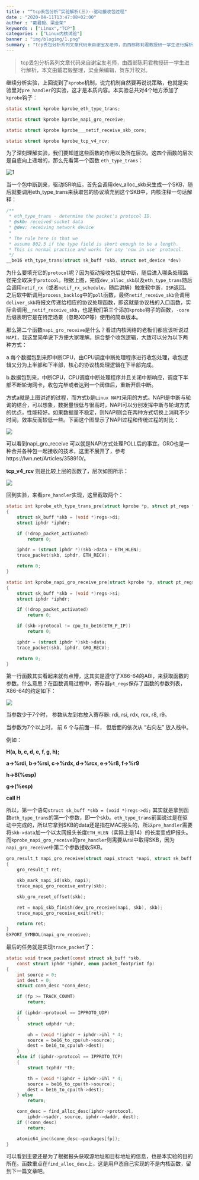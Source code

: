 ```yaml
---
title : "“tcp丢包分析”实验解析(三)--驱动接收包过程"
date : "2020-04-11T13:47:08+02:00"
author : "戴君毅、梁金荣"
keywords : ["Linux","TCP"]
categories : ["Linux内核试验"]
banner : "img/blogimg/1.png"
summary : "tcp丢包分析系列文章代码来自谢宝友老师，由西邮陈莉君教授研一学生进行解析，本文由戴君毅整理，梁金荣编辑,贺东升校对。"
---
```


> tcp丢包分析系列文章代码来自谢宝友老师，由西邮陈莉君教授研一学生进行解析，本文由戴君毅整理，梁金荣编辑，贺东升校对。


继续分析实验，上回说到了`kprobe`机制，说完机制自然要再说说策略，也就是实验里对`pre_handler`的实验，这才是本质内容。本实验总共对4个地方添加了`kprobe`钩子：

```c
static struct kprobe kprobe_eth_type_trans;

static struct kprobe kprobe_napi_gro_receive;

static struct kprobe kprobe___netif_receive_skb_core;

static struct kprobe kprobe_tcp_v4_rcv;
```

为了深刻理解实验，我们要知道这些函数的作用以及所在层次。这四个函数的层次是自底向上递增的，那么先看第一个函数 `eth_type_trans`：

![1](img/1.png)

当一个包中断到来，驱动ISR响应，首先会调用dev_alloc_skb来生成一个SKB，随后就要调用eth_type_trans来获取包的协议填充到这个SKB中，内核注释一句话解释：

```c
/**
 * eth_type_trans - determine the packet's protocol ID.
 * @skb: received socket data
 * @dev: receiving network device
 *
 * The rule here is that we
 * assume 802.3 if the type field is short enough to be a length.
 * This is normal practice and works for any 'now in use' protocol.
 */
__be16 eth_type_trans(struct sk_buff *skb, struct net_device *dev)
```

为什么要填充它的`protocol`呢？因为驱动接收包后就中断，随后进入哪条处理路径完全取决于`protocol`。根据上图，完成`dev_alloc_skb`以及`eth_type_trans`随后会调用`netif_rx`（或者`netif_rx_schedule`，随后讲解）触发软中断，`ISR`返回。之后软中断调用`process_backlog`中的`poll`函数，最终`netif_receive_skb`会调用`deliver_skb`将报文传递给相应的协议处理函数，即这就是协议栈的入口函数，实际会调用`__netif_receive_skb`，也是我们第三个添加`kprobe`钩子的函数，`-core`后缀表明它是在特定场景（忽略XDP等）使用的简单版本。

那么第二个函数`napi_gro_receive`是什么？看过内核网络的老板们都应该听说过`NAPI`，我这里简单说下方便大家理解。综合整个收包逻辑，大致可以分为以下两种方式：

a.每个数据包到来即中断CPU，由CPU调度中断处理程序进行收包处理，收包逻辑又分为上半部和下半部，核心的协议栈处理逻辑在下半部完成。

b.数据包到来，中断CPU，CPU调度中断处理程序并且关闭中断响应，调度下半部不断轮询网卡，收包完毕或者达到一个阀值后，重新开启中断。

方式a就是上图讲述的过程，而方式b是`Linux NAPI`采用的方式。NAPI是中断与轮询的结合，可以想象，数据量很低与很高时，NAPI可以分别发挥中断与轮询方式的优点，性能较好。如果数据量不稳定，则NAPI则会在两种方式切换上消耗不少时间，效率反而较低一些。下面这个图显示了NAPI过程和传统过程的对比：

![](img/2.png)

可以看到napi_gro_receive 可以就是NAPI方式处理POLL后的事宜。GRO也是一种合并各种包一起接收的技术，这里不展开了，参考https://lwn.net/Articles/358910/。

**tcp_v4_rcv** 则是比较上层的函数了，层次如图所示：

![](img/3.png)

回到实验，来看`pre_handler`实现，这里截取两个：

```c
static int kprobe_eth_type_trans_pre(struct kprobe *p, struct pt_regs *regs)
{
	struct sk_buff *skb = (void *)regs->di;
	struct iphdr *iphdr;

	if (!drop_packet_activated)
		return 0;

	iphdr = (struct iphdr *)(skb->data + ETH_HLEN);
	trace_packet(skb, iphdr, ETH_RECV);

	return 0;
}

static int kprobe_napi_gro_receive_pre(struct kprobe *p, struct pt_regs *regs)
{
	struct sk_buff *skb = (void *)regs->si;
	struct iphdr *iphdr;

	if (!drop_packet_activated)
		return 0;

	if (skb->protocol != cpu_to_be16(ETH_P_IP))
		return 0;

	iphdr = (struct iphdr *)skb->data;
	trace_packet(skb, iphdr, GRO_RECV);

	return 0;
}
```

第一行函数其实看起来就有点懵，这其实是遵守了X86-64的ABI，来获取函数的参数。什么意思？在函数调用过程中，寄存器`pt_regs`保存了函数的参数列表，X86-64的约定如下：

![](img/4.png)

当参数少于7个时， 参数从左到右放入寄存器: rdi, rsi, rdx, rcx, r8, r9。

当参数为7个以上时， 前 6 个与前面一样， 但后面的依次从 “右向左” 放入栈中。

例如：

**H(a, b, c, d, e, f, g, h);**

**a->%rdi, b->%rsi, c->%rdx, d->%rcx, e->%r8, f->%r9**

**h->8(%esp)**

**g->(%esp)**

**call H**

所以，第一个语句`struct sk_buff *skb = (void *)regs->di;` 其实就是拿到函数`eth_type_trans`的第一个参数，即一个skb。`eth_type_trans`前面说过是在驱动中完成的，所以它拿到SKB的data还是指在MAC报头的，所以`pre_handler`需要将`skb->data`加一个以太网报头长度`ETH_HLEN`（实际上是14）的长度变成IP报头。而`kprobe_napi_gro_receive`的`pre_handler`则需要从rsi中取得SKB，因为`napi_gro_receive`中第二个参数接收SKB。

```c
gro_result_t napi_gro_receive(struct napi_struct *napi, struct sk_buff *skb)
{
	gro_result_t ret;

	skb_mark_napi_id(skb, napi);
	trace_napi_gro_receive_entry(skb);

	skb_gro_reset_offset(skb);

	ret = napi_skb_finish(dev_gro_receive(napi, skb), skb);
	trace_napi_gro_receive_exit(ret);

	return ret;
}
EXPORT_SYMBOL(napi_gro_receive);
```

最后的任务就是实现`trace_packet`了：

```c
static void trace_packet(const struct sk_buff *skb,
	const struct iphdr *iphdr, enum packet_footprint fp)
{
	int source = 0;
	int dest = 0;
	struct conn_desc *conn_desc;

	if (fp >= TRACK_COUNT)
		return;

	if (iphdr->protocol == IPPROTO_UDP)
	{
		struct udphdr *uh;

		uh = (void *)iphdr + iphdr->ihl * 4;
		source = be16_to_cpu(uh->source);
		dest = be16_to_cpu(uh->dest);
	}
	else if (iphdr->protocol == IPPROTO_TCP)
	{
		struct tcphdr *th;

		th = (void *)iphdr + iphdr->ihl * 4;
		source = be16_to_cpu(th->source);
		dest = be16_to_cpu(th->dest);
	} else
		return;

	conn_desc = find_alloc_desc(iphdr->protocol,
		iphdr->saddr, source, iphdr->daddr, dest);
	if (!conn_desc)
		return;

	atomic64_inc(&conn_desc->packages[fp]);
}
```

可以看到主要还是为了根据报头获取源地址和目标地址的信息，也是本实验的目的所在。函数重点在`find_alloc_desc`上，这是用户态自己实现的不是内核函数，留到下一篇文章吧。
